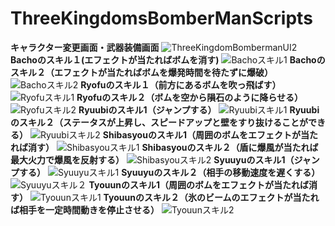 # ThreeKingdomsBomberManScripts
**キャラクター変更画面・武器装備画面**
![ThreeKingdomBombermanUI2](https://user-images.githubusercontent.com/74074598/166137101-318fe93e-a1ba-4ada-98f0-008bba0c9c5e.gif)
**Bachoのスキル１(エフェクトが当たればボムを消す)**
![Bachoスキル1](https://user-images.githubusercontent.com/74074598/133746138-7c6a1a44-29fc-405f-83cd-56d475790b27.gif)
**Bachoのスキル２（エフェクトが当たればボムを爆発時間を待たずに爆破）**
![Bachoスキル2](https://user-images.githubusercontent.com/74074598/133746160-60e257ef-fb37-4a5a-a8bc-d808f410936e.gif)
**Ryofuのスキル１（前方にあるボムを吹っ飛ばす）**
![Ryofuスキル1](https://user-images.githubusercontent.com/74074598/133873629-adcbf0f1-4a2c-46c7-bef2-8b599224a777.gif)
**Ryofuのスキル２（ボムを空から隕石のように降らせる）**
![Ryofuスキル2](https://user-images.githubusercontent.com/74074598/133873631-49918970-e956-4688-9d4a-07863a3e2fc2.gif)
**Ryuubiのスキル1（ジャンプする）**
![Ryuubiスキル1](https://user-images.githubusercontent.com/74074598/133873632-70842a3e-48c5-4fb6-a6e4-4a9aad2d2d78.gif)
**Ryuubiのスキル２（ステータスが上昇し、スピードアップと壁をすり抜けることができる）**
![Ryuubiスキル2](https://user-images.githubusercontent.com/74074598/133873634-d5dcdd6f-8704-42a9-be53-8196888d3586.gif)
**Shibasyouのスキル1（周囲のボムをエフェクトが当たれば消す）**
![Shibasyouスキル1](https://user-images.githubusercontent.com/74074598/133873635-3fa63cfe-72d6-46c6-8dcc-75873932332a.gif)
**Shibasyouのスキル２（盾に爆風が当たれば最大火力で爆風を反射する）**
![Shibasyouスキル2](https://user-images.githubusercontent.com/74074598/133873636-1dcc0293-55ac-477e-a7f0-662839d0cb76.gif)
**Syuuyuのスキル1（ジャンプする）**
![Syuuyuスキル1](https://user-images.githubusercontent.com/74074598/133873637-f5252395-7d28-44fa-9328-ee18637444e2.gif)
**Syuuyuのスキル２（相手の移動速度を遅くする）**
![Syuuyuスキル２](https://user-images.githubusercontent.com/74074598/133873638-ff3d41ca-2718-4dd3-9ec4-2776bccf9ddc.gif)
**Tyouunのスキル1（周囲のボムをエフェクトが当たれば消す）**
![Tyouunスキル1](https://user-images.githubusercontent.com/74074598/133873640-45cd6384-46cb-4bf8-a8d6-ecbd3e2c3ca6.gif)
**Tyouunのスキル２（氷のビームのエフェクトが当たれば相手を一定時間動きを停止させる）**
![Tyouunスキル2](https://user-images.githubusercontent.com/74074598/133873702-4c0a8faf-88a5-4db1-94a2-ade47bbc1883.gif)

